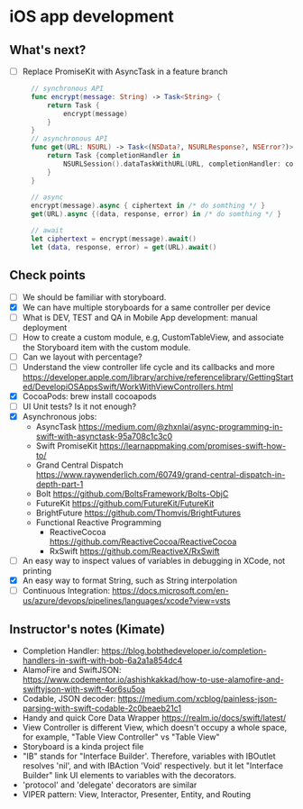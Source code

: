 # iOS app development

## What's next?
- [ ] Replace PromiseKit with AsyncTask in a feature branch
  ```swift
    // synchronous API
    func encrypt(message: String) -> Task<String> {
        return Task {
            encrypt(message)
        }
    }
    // asynchronous API
    func get(URL: NSURL) -> Task<(NSData?, NSURLResponse?, NSError?)> {
        return Task {completionHandler in
            NSURLSession().dataTaskWithURL(URL, completionHandler: completionHandler).resume()
        }
    }
    
    // async
    encrypt(message).async { ciphertext in /* do somthing */ }
    get(URL).async {(data, response, error) in /* do somthing */ }

    // await
    let ciphertext = encrypt(message).await()
    let (data, response, error) = get(URL).await()
  ```

## Check points
- [ ] We should be familiar with storyboard.
- [x] We can have multiple storyboards for a same controller per device
- [ ] What is DEV, TEST and QA in Mobile App development: manual deployment
- [ ] How to create a custom module, e.g, CustomTableView, and associate the Storyboard item with the custom module.
- [ ] Can we layout with percentage?
- [ ] Understand the view controller life cycle and its callbacks and more https://developer.apple.com/library/archive/referencelibrary/GettingStarted/DevelopiOSAppsSwift/WorkWithViewControllers.html
- [x] CocoaPods: brew install cocoapods
- [ ] UI Unit tests? Is it not enough?
- [x] Asynchronous jobs:
  - AsyncTask https://medium.com/@zhxnlai/async-programming-in-swift-with-asynctask-95a708c1c3c0
  - Swift PromiseKit https://learnappmaking.com/promises-swift-how-to/
  - Grand Central Dispatch https://www.raywenderlich.com/60749/grand-central-dispatch-in-depth-part-1
  - Bolt https://github.com/BoltsFramework/Bolts-ObjC
  - FutureKit https://github.com/FutureKit/FutureKit
  - BrightFuture https://github.com/Thomvis/BrightFutures
  - Functional Reactive Programming
    * ReactiveCocoa https://github.com/ReactiveCocoa/ReactiveCocoa
    * RxSwift https://github.com/ReactiveX/RxSwift 
- [ ] An easy way to inspect values of variables in debugging in XCode, not printing
- [x] An easy way to format String, such as String interpolation
- [ ] Continuous Integration: https://docs.microsoft.com/en-us/azure/devops/pipelines/languages/xcode?view=vsts

## Instructor's notes (Kimate)
- Completion Handler: https://blog.bobthedeveloper.io/completion-handlers-in-swift-with-bob-6a2a1a854dc4
- AlamoFire and SwiftJSON: https://www.codementor.io/ashishkakkad/how-to-use-alamofire-and-swiftyjson-with-swift-4or6su5oa
- Codable, JSON decoder: https://medium.com/xcblog/painless-json-parsing-with-swift-codable-2c0beaeb21c1
- Handy and quick Core Data Wrapper https://realm.io/docs/swift/latest/
- View Controller is different View, which doesn't occupy a whole space, for example, "Table View Controller" vs "Table View"
- Storyboard is a kinda project file
- "IB" stands for "Interface Builder'. Therefore, variables with IBOutlet resolves 'nil', and with IBAction 'Void' respectively. but it let "Interface Builder" link UI elements to variables with the decorators.
- 'protocol' and 'delegate' decorators are similar
- VIPER pattern: View, Interactor, Presenter, Entity, and Routing
